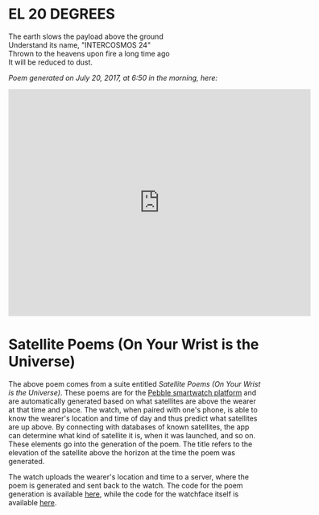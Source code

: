 # EL 20 DEGREES

The earth slows the payload above the ground<br/>
Understand its name, "INTERCOSMOS 24"<br/>
Thrown to the heavens upon fire a long time ago<br/>
It will be reduced to dust.<br/>

<em>Poem generated on July 20, 2017, at 6:50 in the morning, here:</em>

<iframe src="https://www.google.com/maps/embed?pb=!1m18!1m12!1m3!1d3004.1347382569106!2d-8.608969185189084!3d41.15341117928638!2m3!1f0!2f0!3f0!3m2!1i1024!2i768!4f13.1!3m3!1m2!1s0x0%3A0x0!2zNDHCsDA5JzEyLjMiTiA4wrAzNicyNC40Ilc!5e0!3m2!1sen!2sus!4v1503807501688" width="600" height="450" frameborder="0" style="border:0" allowfullscreen></iframe>


#  Satellite Poems (On Your Wrist is the Universe)

The above poem comes from a suite entitled *Satellite Poems (On Your Wrist is the Universe)*. These poems are for the [Pebble smartwatch platform](https://apps.getpebble.com/en_US/application/593448abb67f9f814d0009c5) and are automatically generated based on what satellites are above the wearer at that time and place. The watch, when paired with one's phone, is able to know the wearer's location and time of day and thus predict what satellites are up above. By connecting with databases of known satellites, the app can determine what kind of satellite it is, when it was launched, and so on. These elements go into the generation of the poem. The title refers to the elevation of the satellite above the horizon at the time the poem was generated.

The watch uploads the wearer's location and time to a server, where the poem   is generated and sent back to the watch. The code for the poem generation is available [here](https://github.com/zeitkunst/pebble-satpoems), while the code for the watchface itself is available [here](https://github.com/zeitkunst/every_moment_again).
